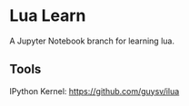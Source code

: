 # Lua Learn

A Jupyter Notebook branch for learning lua.

## Tools

IPython Kernel: https://github.com/guysv/ilua
